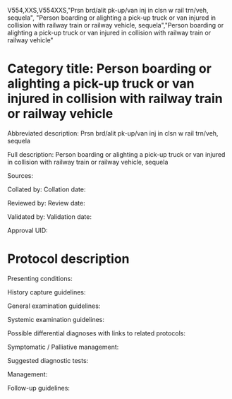 V554,XXS,V554XXS,"Prsn brd/alit pk-up/van inj in clsn w rail trn/veh, sequela", "Person boarding or alighting a pick-up truck or van injured in collision with railway train or railway vehicle, sequela","Person boarding or alighting a pick-up truck or van injured in collision with railway train or railway vehicle"
# Category title: Person boarding or alighting a pick-up truck or van injured in collision with railway train or railway vehicle

Abbreviated description: Prsn brd/alit pk-up/van inj in clsn w rail trn/veh, sequela

Full description: Person boarding or alighting a pick-up truck or van injured in collision with railway train or railway vehicle, sequela

Sources:

Collated by:
Collation date:

Reviewed by:
Review date:

Validated by:
Validation date:

Approval UID:

# Protocol description

Presenting conditions:

History capture guidelines:

General examination guidelines:

Systemic examination guidelines:

Possible differential diagnoses with links to related protocols:

Symptomatic / Palliative management:

Suggested diagnostic tests:

Management:

Follow-up guidelines:
